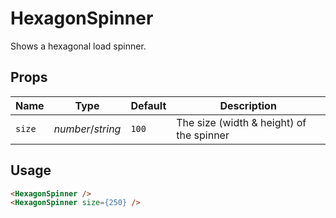 # HexagonSpinner
Shows a hexagonal load spinner.

## Props
| Name | Type | Default | Description |
| --- | --- | --- | --- |
| `size` | _number_/_string_ | `100` | The size (width & height) of the spinner

## Usage
```html
<HexagonSpinner />
<HexagonSpinner size={250} />
```
